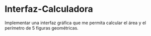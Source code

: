 # Interfaz-Calculadora
Implementar una interfaz gráfica que me permita calcular el área y el perímetro de 5 figuras geométricas.
